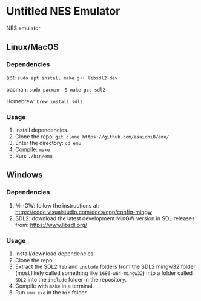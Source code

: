 Untitled NES Emulator
========================================================

NES emulator

Linux/MacOS
------------
### Dependencies
apt: ```sudo apt install make g++ libsdl2-dev```

pacman: ```sudo pacman -S make gcc sdl2```

Homebrew: ```brew install sdl2```

### Usage
1. Install dependencies.
2. Clone the repo: ```git clone https://github.com/asaichi8/emu/```
3. Enter the directory: ```cd emu```
4. Compile: ```make```
5. Run: ```./bin/emu```


Windows
------------
### Dependencies
1. MinGW: follow the instructions at: https://code.visualstudio.com/docs/cpp/config-mingw
2. SDL2: download the latest development MinGW version in SDL releases from: https://www.libsdl.org/

### Usage
1. Install/download dependencies.
2. Clone the repo.
3. Extract the SDL2 `lib` and `include` folders from the SDL2 mingw32 folder (most likely called something like `i686-w64-mingw32`) into a folder called `SDL2` into the `include` folder in the repository.
4. Compile with ```make``` in a terminal.
5. Run `emu.exe` in the `bin` folder.
